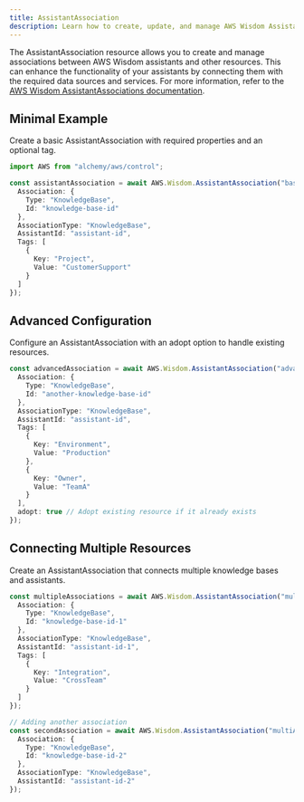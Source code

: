 ```yaml
---
title: AssistantAssociation
description: Learn how to create, update, and manage AWS Wisdom AssistantAssociations using Alchemy Cloud Control.
---
```


The AssistantAssociation resource allows you to create and manage associations between AWS Wisdom assistants and other resources. This can enhance the functionality of your assistants by connecting them with the required data sources and services. For more information, refer to the [AWS Wisdom AssistantAssociations documentation](https://docs.aws.amazon.com/wisdom/latest/userguide/).

## Minimal Example

Create a basic AssistantAssociation with required properties and an optional tag.

```ts
import AWS from "alchemy/aws/control";

const assistantAssociation = await AWS.Wisdom.AssistantAssociation("basicAssociation", {
  Association: {
    Type: "KnowledgeBase",
    Id: "knowledge-base-id"
  },
  AssociationType: "KnowledgeBase",
  AssistantId: "assistant-id",
  Tags: [
    {
      Key: "Project",
      Value: "CustomerSupport"
    }
  ]
});
```

## Advanced Configuration

Configure an AssistantAssociation with an adopt option to handle existing resources.

```ts
const advancedAssociation = await AWS.Wisdom.AssistantAssociation("advancedAssociation", {
  Association: {
    Type: "KnowledgeBase",
    Id: "another-knowledge-base-id"
  },
  AssociationType: "KnowledgeBase",
  AssistantId: "assistant-id",
  Tags: [
    {
      Key: "Environment",
      Value: "Production"
    },
    {
      Key: "Owner",
      Value: "TeamA"
    }
  ],
  adopt: true // Adopt existing resource if it already exists
});
```

## Connecting Multiple Resources

Create an AssistantAssociation that connects multiple knowledge bases and assistants.

```ts
const multipleAssociations = await AWS.Wisdom.AssistantAssociation("multiAssociation", {
  Association: {
    Type: "KnowledgeBase",
    Id: "knowledge-base-id-1"
  },
  AssociationType: "KnowledgeBase",
  AssistantId: "assistant-id-1",
  Tags: [
    {
      Key: "Integration",
      Value: "CrossTeam"
    }
  ]
});

// Adding another association
const secondAssociation = await AWS.Wisdom.AssistantAssociation("multiAssociation2", {
  Association: {
    Type: "KnowledgeBase",
    Id: "knowledge-base-id-2"
  },
  AssociationType: "KnowledgeBase",
  AssistantId: "assistant-id-2"
});
```